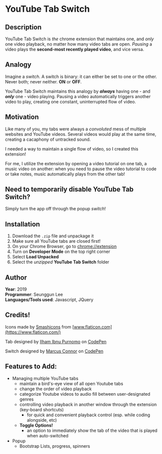 # YouTube Tab Switch
## Description
YouTube Tab Switch is _the_ chrome extension that maintains one, and _only_ one video playback, no matter how many video tabs are open. _Pausing_ a video plays the **second-most recently played video**, and vice versa.

## Analogy

Imagine a _switch_. A switch is binary: it can either be set to one or the other. Never both; never neither. **ON** or **OFF**.

YouTube Tab Switch maintains this analogy by **_always_** having one - and **_only_** one - video playing. Pausing a video automatically triggers another video to play, creating one constant, uninterrupted flow of video.

## Motivation

Like many of you, my tabs were always a _convoluted_ mess of multiple websites and YouTube videos. Several videos would play at the same time, creating a cacaphony of untracked sound.

I needed a way to maintain a single flow of video, so I created this extension! 

For me, I utilize the extension by opening a video tutorial on one tab, a music video on another: when you need to pause the video tutorial to code or take notes, music automatically plays from the other tab!

## Need to temporarily disable YouTube Tab Switch?
Simply turn the app off through the popup _switch_!

## Installation
1. Download the `.zip` file and unpackage it
2. Make sure all YouTube tabs are closed first!
3. On your Chrome Browser, go to <chrome://extension>
4. Turn on **Developer Mode** on the top right corner
5. Select **Load Unpacked**
6. Select the _unzipped_ **YouTube Tab Switch** folder


## Author
**Year**: 2019  
**Programmer**: Seunggun Lee  
**Languages/Tools used**: Javascript, JQuery

## Credits!

Icons made by [Smashicons](https://www.flaticon.com/authors/smashicons) from [www.flaticon.com](https://www.flaticon.com/)

Tab designed by [Ilham Ibnu Purnomo](https://codepen.io/inupurnomo) on [CodePen](https://codepen.io/inupurnomo/pen/MWWRmQr?editors=0100#0)

Switch designed by [Marcus Connor](https://codepen.io/marcusconnor/) on [CodePen](https://codepen.io/marcusconnor/pen/QJNvMa)

## Features to Add:
- Managing multiple YouTube tabs
  - maintain a bird's-eye view of all open Youtube tabs
  - change the order of video playback
  - categorize Youtube videos to audio fill between user-designated genres
  - controlling video playback in another window through the extension (key-board shortcuts)
    - for quick and convenient playback control (esp. while coding alongside, etc)
  - **Toggle Options!**
    - an option to immediately show the tab of the video that is played when auto-switched
- Popup
  - Bootstrap Lists, progress, spinners